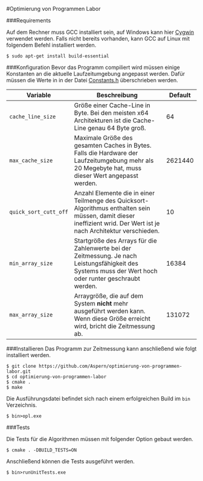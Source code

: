 #Optimierung von Programmen Labor

###Requirements

Auf dem Rechner muss GCC installiert sein, auf Windows kann hier [Cygwin](https://www.cygwin.com/) verwendet werden.
Falls nicht bereits vorhanden, kann GCC auf Linux mit folgendem Befehl installiert werden.

    $ sudo apt-get install build-essential 
    
###Konfiguration
Bevor das Programm compiliert wird müssen einige Konstanten an die aktuelle Laufzeitumgebung angepasst werden.
Dafür müssen die Werte in in der Datei [Constants.h]((https://github.com/Aspern/optimierung-von-programmen-labor/blob/master/src/runtime/Constants.h))
überschrieben werden.

|Variable|Beschreibung|Default|
|---|----|----|
|`cache_line_size`|Größe einer Cache-Line in Byte. Bei den meisten x64 Architekturen ist die Cache-Line genau 64 Byte groß.|64|
|`max_cache_size`|Maximale Größe des gesamten Caches in Bytes. Falls die Hardware der Laufzeitumgebung mehr als 20 Megebyte hat, muss dieser Wert angepasst werden.|2621440|
|`quick_sort_cutt_off`|Anzahl Elemente die in einer Teilmenge des Quicksort-Algorithmus enthalten sein müssen, damit dieser ineffizient wrid. Der Wert ist je nach Architektur verschieden.|10|
|`min_array_size`|Startgröße des Arrays für die Zahlenwerte bei der Zeitmessung. Je nach Leistungsfähigkeit des Systems muss der Wert hoch oder runter geschraubt werden.|16384|
|`max_array_size`|Arraygröße, die auf dem System **nicht** mehr ausgeführt werden kann. Wenn diese Größe erreicht wird, bricht die Zeitmessung ab.|131072|

###Installieren
Das Programm zur Zeitmessung kann anschließend wie folgt installiert werden.

    $ git clone https://github.com/Aspern/optimierung-von-programmen-labor.git
    $ cd optimierung-von-programmen-labor
    $ cmake .
    $ make

Die Ausführungsdatei befindet sich nach einem erfolgreichen Build im `bin` Verzeichnis.

    $ bin>opl.exe
    
###Tests

Die Tests für die Algorithmen müssen mit folgender Option gebaut werden.

    $ cmake . -DBUILD_TESTS=ON
    
Anschließend können die Tests ausgeführt werden.

    $ bin>runUnitTests.exe



